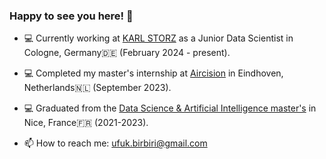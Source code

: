 ### Happy to see you here! 👋

- :computer: Currently working at [KARL STORZ]([https://www.aircision.com/](https://www.karlstorz.com/de/de/index.htm)) as a Junior Data Scientist in Cologne, Germany🇩🇪 (February 2024 - present).
- :computer: Completed my master's internship at [Aircision](https://www.aircision.com/) in Eindhoven, Netherlands🇳🇱 (September 2023).
- :computer: Graduated from the [Data Science & Artificial Intelligence master's](https://univ-cotedazur.eu/msc/msc-data-science-and-artificial-intelligence) in Nice, France🇫🇷 (2021-2023).


- 📫 How to reach me: 
  ufuk.birbiri@gmail.com


<!--
**CemBirbiri/CemBirbiri** is a ✨ _special_ ✨ repository because its `README.md` (this file) appears on your GitHub profile.


- :computer: I’m currently studying the 2nd year of Data Science & Artificial Intelligence master's in Nice, France


- 📫 How to reach me: 
uccbirbiri@gmail.com,
ufuk-cem.birbiri@etu.univ-cotedazur.fr

-->
